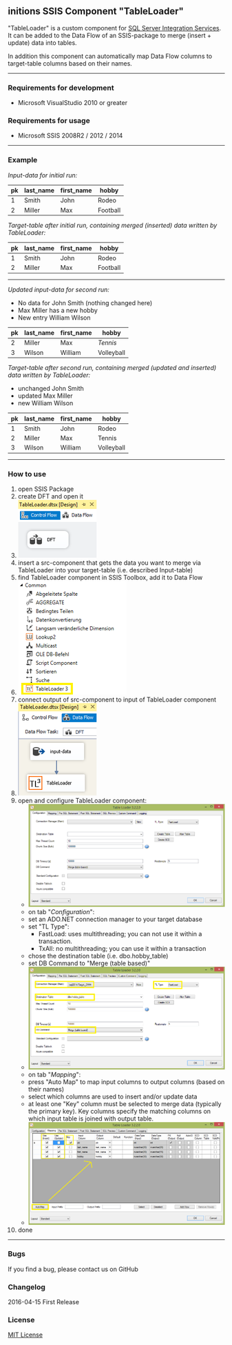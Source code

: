 ## initions SSIS Component "TableLoader"
"TableLoader" is a custom component for [SQL Server Integration Services](https://en.wikipedia.org/wiki/SQL_Server_Integration_Services). It can be added to the Data Flow of an SSIS-package to merge (insert + update) data into tables. 

In addition this component can automatically map Data Flow columns to target-table columns based on their names.


---

### Requirements for development
* Microsoft VisualStudio 2010 or greater

### Requirements for usage
* Microsoft SSIS 2008R2 / 2012 / 2014

---

### Example 

*Input-data for initial run:*

|pk|last_name|first_name|hobby|
|--|---|---|---|
|1|Smith|John|Rodeo|
|2|Miller|Max|Football|
  
*Target-table after initial run, containing merged (inserted) data written by TableLoader:*

|pk|last_name|first_name|hobby|
|--|---|---|---|
|1|Smith|John|Rodeo|
|2|Miller|Max|Football|

---
*Updated input-data for second run:*
- No data for John Smith (nothing changed here)
- Max Miller has a new hobby
- New entry William Wilson

|pk|last_name|first_name|hobby|
|--|---|---|---|
|2|Miller|Max|*Tennis*|
|3|Wilson|William|Volleyball|
  
*Target-table after second run, containing merged (updated and inserted) data written by TableLoader:*
- unchanged John Smith
- updated Max Miller
- new William Wilson

|pk|last_name|first_name|hobby|
|--|---|---|---|
|1|Smith|John|Rodeo|
|2|Miller|Max|Tennis|
|3|Wilson|William|Volleyball|
  


---

### How to use


1. open SSIS Package
2. create DFT and open it
3. ![SSIS Control Flow](./resources/Control_Flow_TL.PNG "SSIS Control Flow with Data Flow")
4. insert a src-component that gets the data you want to merge via TableLoader into your target-table (i.e. described Input-table)
5. find TableLoader component in SSIS Toolbox, add it to Data Flow
6. ![SSIS Toolbox](./resources/SSIS_Toolbox_TL.PNG "SSIS Toolbox with TableLoader component")
7. connect output of src-component to input of TableLoader component
8. ![SSIS Data Flow](./resources/DataFlow_with_Component.PNG "SSIS Data Flow")
9. open and configure TableLoader component:
    * ![TableLoader](./resources/TableLoader_Configuration_01.PNG "New TableLoader component")
	* on tab "*Configuration*":
    * set an ADO.NET connection manager to your target database
    * set "TL Type":
    	* FastLoad: uses multithreading; you can not use it within a transaction.
    	* TxAll: no multithreading; you can use it within a transaction
    * chose the destination table (i.e. dbo.hobby_table)
    * set DB Command to "Merge (table based)"
    * ![TableLoader](./resources/TableLoader_Configuration_02.PNG "Configure TableLoader component")
    * on tab "*Mapping*":
    * press "Auto Map" to map input columns to output columns (based on their names)
    * select which columns are used to insert and/or update data
    * at least one "Key" column must be selected to merge data (typically the primary key). Key columns specify the matching columns on which input table is joined with output table.
    * ![TableLoader](./resources/TableLoader_Mapping_01.PNG "Map input- to output-columns")
10. done

---

### Bugs
If you find a bug, please contact us on GitHub

### Changelog
2016-04-15
First Release

### License
[MIT License](LICENSE)
